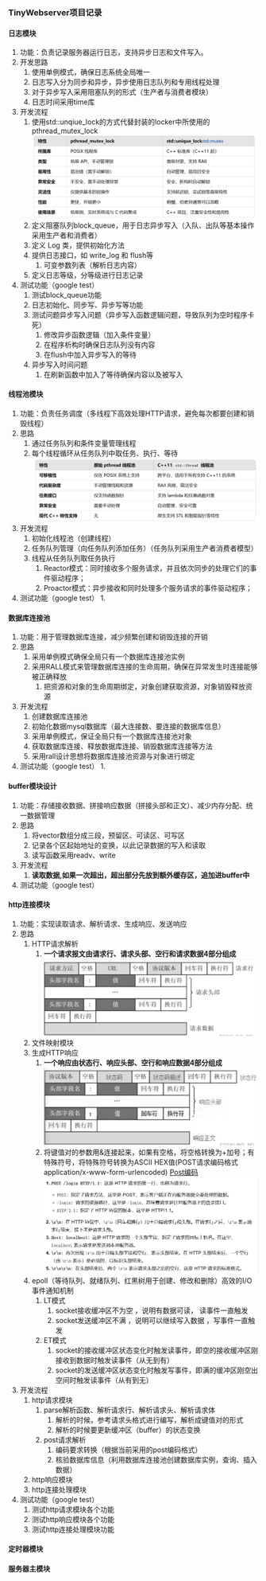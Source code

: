 ### TinyWebserver项目记录
#### 日志模块
1. 功能：负责记录服务器运行日志，支持异步日志和文件写入。
2. 开发思路
   1. 使用单例模式，确保日志系统全局唯一
   2. 日志写入分为同步和异步，异步使用日志队列和专用线程处理
   3. 对于异步写入采用阻塞队列的形式（生产者与消费者模块）
   4. 日志时间采用time库
3. 开发流程
   1. 使用std::unqiue_lock的方式代替封装的locker中所使用的pthread_mutex_lock
   ![](./img/locker.png)
   2. 定义阻塞队列block_queue，用于日志异步写入（入队、出队等基本操作采用生产者和消费者）
   3. 定义 Log 类，提供初始化方法
   4. 提供日志接口，如 write_log 和 flush等
      1. 可变参数列表（解析日志内容）
   5. 定义日志等级，分等级进行日志记录
4. 测试功能（google test）
   1. 测试block_queue功能
   2. 日志初始化、同步写、异步写等功能
   3. 测试问题异步写入问题（异步写入函数逻辑问题，导致队列为空时程序卡死）
      1. 修改异步函数逻辑（加入条件变量）
      2. 在程序析构时确保日志队列没有内容
      3. 在flush中加入异步写入的等待
   4. 异步写入时间问题
      1. 在刷新函数中加入了等待确保内容以及被写入

#### 线程池模块
1. 功能：负责任务调度（多线程下高效处理HTTP请求，避免每次都要创建和销毁线程）
2. 思路
   1. 通过任务队列和条件变量管理线程
   2. 每个线程循环从任务队列中取任务、执行、等待
   ![](./img/thread.png)
3. 开发流程
   1. 初始化线程池（创建线程）
   2. 任务队列管理（向任务队列添加任务）（任务队列采用生产者消费者模型）
   3. 线程从任务队列取任务执行
      1. Reactor模式：同时接收多个服务请求，并且依次同步的处理它们的事件驱动程序；
      2. Proactor模式：异步接收和同时处理多个服务请求的事件驱动程序；
4. 测试功能（google test）
   1. 

#### 数据库连接池
1. 功能：用于管理数据库连接，减少频繁创建和销毁连接的开销
2. 思路
   1. 采用单例模式确保全局只有一个数据库连接池实例
   2. 采用RALL模式来管理数据库连接的生命周期，确保在异常发生时连接能够被正确释放
      1. 把资源和对象的生命周期绑定，对象创建获取资源，对象销毁释放资源
3. 开发流程
   1. 创建数据库连接池
   2. 初始化数据mysql数据库（最大连接数、要连接的数据库信息）
   3. 采用单例模式，保证全局只有一个数据库连接池对象
   4. 获取数据库连接、释放数据库连接、销毁数据库连接等方法
   5. 采用rall设计思想将数据库连接池资源与对象进行绑定
4. 测试功能（google test）
   1. 

#### buffer模块设计
1. 功能：存储接收数据、拼接响应数据（拼接头部和正文）、减少内存分配、统一数据管理
2. 思路
   1. 将vector数组分成三段，预留区、可读区、可写区
   2. 记录各个区起始地址的变换，以此记录数据的写入和读取
   3. 读写函数采用readv、write
3. 开发流程
   1. **读取数据,如果一次超出，超出部分先放到额外缓存区，追加进buffer中**
4. 测试功能（google test）


#### http连接模块
1. 功能：实现读取请求、解析请求、生成响应、发送响应
2. 思路
   1. HTTP请求解析
      1. **一个请求报文由请求行、请求头部、空行和请求数据4部分组成**
      ![](./img/http_request.png)
   2. 文件映射模块
   3. 生成HTTP响应
      1. **一个响应由状态行、响应头部、空行和响应数据4部分组成**
      ![](./img/http_response.png)
      2. 将键值对的参数用&连接起来，如果有空格，将空格转换为+加号；有特殊符号，将特殊符号转换为ASCII HEX值(POST请求编码格式 application/x-www-form-urlencoded)
      [Post编码](https://blog.csdn.net/u013258447/article/details/101107743)
      ![](./img/post_code.png)
   4. epoll（等待队列、就绪队列、红黑树用于创建、修改和删除）高效的I/O事件通知机制
      1. LT模式
         1. socket接收缓冲区不为空 ，说明有数据可读， 读事件一直触发
         2. socket发送缓冲区不满 ，说明可以继续写入数据 ，写事件一直触发
      2. ET模式
         1. socket的接收缓冲区状态变化时触发读事件，即空的接收缓冲区刚接收到数据时触发读事件（从无到有）
         2. socket的发送缓冲区状态变化时触发写事件，即满的缓冲区刚空出空间时触发读事件（从有到无）
3. 开发流程
   1. http请求模块
      1. parse解析函数、解析请求行、解析请求头、解析请求体
         1. 解析的时候，参考请求头格式进行编写，解析成键值对的形式
         2. 解析的时候要更新缓冲区（buffer）的状态变换
      2. post请求解析
         1. 编码要求转换（根据当前采用的post编码格式）
         2. 核验数据库信息（利用数据库连接池创建数据库实例，查询、插入数据）
   2. http响应模块
   3. http连接处理模块
4. 测试功能（google test）
   1. 测试http请求模块各个功能
   2. 测试http响应模块各个功能
   3. 测试http连接处理模块功能

#### 定时器模块


#### 服务器主模块